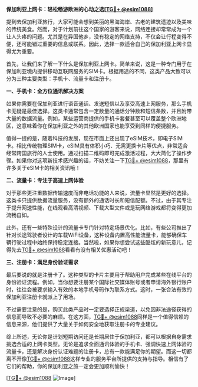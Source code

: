 **保加利亚上网卡：轻松畅游欧洲的心动之选[[TG💪+ @esim1088](https://t.me/s/esim1088)]**

提到去保加利亚旅行，大家可能会想到美丽的黑海海岸、古老的建筑遗迹以及美味的传统美食。然而，对于计划前往这个国家的游客来说，网络连接却常常成为一个让人头疼的问题。尤其是在异国他乡，没有稳定的网络支持，不仅会让行程变得不便，还可能错过重要的信息或联系。因此，选择一款适合自己的保加利亚上网卡显得尤为重要。

首先，让我们来了解一下什么是保加利亚上网卡。简单来说，这是一种专门用于在保加利亚境内提供移动互联网服务的SIM卡。根据用途的不同，这类产品大致可以分为三种主要类型：手机卡、流量卡和注册卡。

**一、手机卡：全方位通讯解决方案**

如果你需要在保加利亚进行语音通话、发送短信以及享受高速上网服务，那么手机卡无疑是最佳选择。这类卡通常包含一定数量的通话分钟数和短信条数，并且附带大量的数据流量。例如，某些运营商提供的手机卡套餐甚至可以覆盖整个欧洲地区，这意味着你在保加利亚之外的其他欧洲国家也能享受到同样的便捷服务。

值得一提的是，随着科技的发展，现在市面上还出现了eSIM技术，即电子SIM卡。相比传统物理SIM卡，eSIM具有体积小巧、无需更换卡片等优点，非常适合经常跨国旅行的人士使用。通过扫描二维码即可完成激活过程，大大简化了操作步骤。如果你对这项新技术感兴趣的话，不妨关注一下[TG💪+ @esim1088](https://t.me/s/esim1088)，那里有许多关于eSIM卡的相关资讯哦！

**二、流量卡：专注于高速上网体验**

对于那些更注重数据传输速度而非电话功能的人来说，流量卡显然是更好的选择。这类卡只提供数据流量服务，没有额外的通话时长和短信配额。不过，由于其专注于提升网速性能，在线观看高清视频、下载大型文件或是玩网络游戏都将变得更加流畅自如。

此外，还有一些特殊设计的流量卡专门针对特定场景优化。比如，有些公司推出了针对长途驾驶者设计的车载WiFi设备，这种设备内置高性能流量卡，能够确保车辆行驶过程中始终保持稳定连接。当然啦，如果你想尝试这些酷炫的新玩意儿，记得先去[TG💪+ @esim1088](https://t.me/s/esim1088)看看有没有相关优惠活动吧！

**三、注册卡：满足身份验证需求**

最后要说的就是注册卡了。这种类型的卡片主要用于帮助用户完成某些在线平台的身份验证流程。例如，当你想要注册某个国际社交媒体账号或者申请海外银行账户时，往往会被要求输入有效的本地手机号码作为联系方式。这时，一张合法有效的保加利亚注册卡就派上了用场。

不过需要注意的是，购买此类产品时一定要选择正规渠道，以免因非法途径获得的信息而导致不必要的麻烦。在这方面，[TG💪+ @esim1088](https://t.me/s/esim1088)同样是一个值得信赖的信息来源，他们提供了大量关于如何安全地获取注册卡的专业建议。

综上所述，无论你是计划短期访问还是长期居住于保加利亚，都可以根据自身需求挑选合适的上网卡类型。无论是追求全面通讯体验的手机卡、强调快速上网体验的流量卡，还是解决身份认证难题的注册卡，总有一款能满足你的期望。而这一切都离不开像[TG💪+ @esim1088](https://t.me/s/esim1088)这样专业的服务平台所提供的支持与指导。相信有了它们的帮助，你的保加利亚之旅一定会更加顺利愉快！

[[TG💪+ @esim1088](https://t.me/s/esim1088) ![Image](https://i.postimg.cc/4NQfJmqS/Snipaste-2025-05-13-00-14-12.png)]